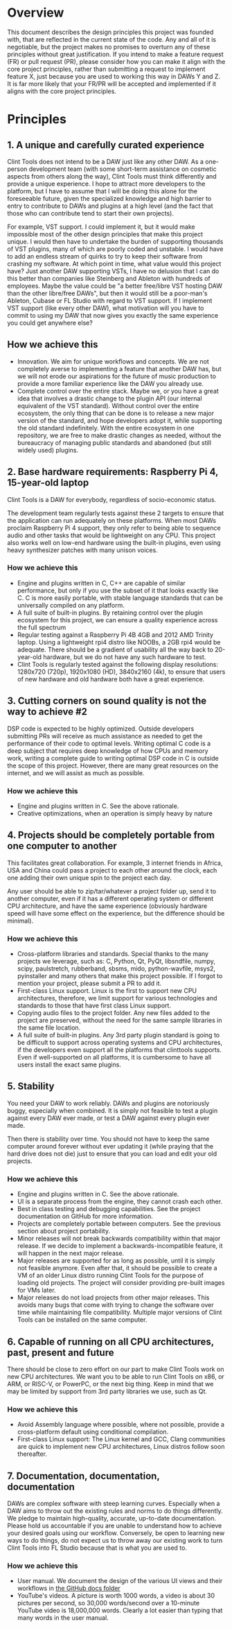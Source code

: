 # Overview
This document describes the design principles this project was founded with,
that are reflected in the current state of the code.  Any and all of it is
negotiable, but the project makes no promises to overturn any of these
principles without great justification.  If you intend to make a feature
request (FR) or pull request (PR), please consider how you can make it align
with the core project principles, rather than submitting a request to
implement feature X, just because you are used to working this way in DAWs
Y and Z.  It is far more likely that your FR/PR will be accepted and
implemented if it aligns with the core project principles.

# Principles
## 1. A unique and carefully curated experience
Clint Tools does not intend to be a DAW just like any other DAW.
As a one-person
development team (with some short-term assistance on cosmetic aspects from
others along the way), Clint Tools must think differently and provide a unique
experience.
I hope to attract more developers to the platform, but I have
to assume that I will be doing this alone for the foreseeable future, given
the specialized knowledge and high barrier to entry to contribute to DAWs
and plugins at a high level (and the fact that those who can contribute tend
to start their own projects).

For example, VST support.
I could implement it, but it would make impossible
most of the other design principles that make this project unique.
I would
then have to undertake the burden of supporting thousands of VST plugins, many
of which are poorly coded and unstable.
I would have to add an endless stream
of quirks to try to keep their software from crashing my software.
At which
point in time, what value would this project have?
Just another DAW supporting
VSTs, I have no delusion that I can do this better than companies like
Steinberg and Ableton with hundreds of employees.
Maybe the value could be "a
better free/libre VST hosting DAW than the other libre/free DAWs", but then it
would still be a poor-man's Ableton, Cubase or FL Studio with regard to VST
support.
If I implement VST support (like every other DAW), what motivation
will you have to commit to using my DAW that now gives you exactly the same
experience you could get anywhere else?

## How we achieve this
- Innovation.  We aim for unique workflows and concepts.  We are not
  completely averse to implementing a feature that another DAW has, but we
  will not erode our aspirations for the future of music production to
  provide a more familiar experience like the DAW you already use.
- Complete control over the entire stack.  Maybe we, or you have a great
  idea that involves a drastic change to the plugin API (our internal
  equivalent of the VST standard).  Without control over the entire ecosystem,
  the only thing that can be done is to release a new major version of the
  standard, and hope developers adopt it, while supporting the old standard
  indefinitely.  With the entire ecosystem in one repository, we are free
  to make drastic changes as needed, without the bureaucracy of managing
  public standards and abandoned (but still widely used) plugins.

## 2. Base hardware requirements: Raspberry Pi 4, 15-year-old laptop
Clint Tools is a DAW for everybody, regardless of socio-economic status.

The development team regularly tests against these 2 targets to ensure that
the application can run adequately on these platforms.  When most DAWs
proclaim Raspberry Pi 4 support, they only refer to being able to sequence
audio and other tasks that would be lightweight on any CPU.  This project
also works well on low-end hardware using the built-in plugins, even using
heavy synthesizer patches with many unison voices.

### How we achieve this
- Engine and plugins written in C, C++ are capable of similar performance, but
  only if you use the subset of it that looks exactly like C. C is more
  easily portable, with stable language standards that can be universally
  compiled on any platform.
- A full suite of built-in plugins.  By retaining control over the plugin
  ecosystem for this project, we can ensure a quality experience across the
  full spectrum
- Regular testing against a Raspberry Pi 4B 4GB and 2012 AMD Trinity laptop.
  Using a lightweight rpi4 distro like NOOBs, a 2GB rpi4 would be adequate.
  There should be a gradient of usability all the way back to 20-year-old
  hardware, but we do not have any such hardware to test.
- Clint Tools is regularly tested against the following display resolutions:
  1280x720 (720p), 1920x1080 (HD), 3840x2160 (4k), to ensure that users of new
  hardware and old hardware both have a great experience.

## 3. Cutting corners on sound quality is not the way to achieve #2
DSP code is expected to be highly optimized.  Outside developers submitting
PRs will receive as much assistance as needed to get the performance of their
code to optimal levels.  Writing optimal C code is a deep subject that
requires deep knowledge of how CPUs and memory work, writing a complete guide
to writing optimal DSP code in C is outside the scope of this project.
However, there are many great resources on the internet, and we will assist
as much as possible.

### How we achieve this
- Engine and plugins written in C. See the above rationale.
- Creative optimizations, when an operation is simply heavy by nature

## 4. Projects should be completely portable from one computer to another
This facilitates great collaboration.  For example, 3 internet friends in
Africa, USA and China could pass a project to each other around the clock,
each one adding their own unique spin to the project each day.

Any user should be able to zip/tar/whatever a project folder up, send it
to another computer, even if it has a different operating system or different
CPU architecture, and have the same experience (obviously hardware speed will
have some effect on the experience, but the difference should be minimal).

### How we achieve this
- Cross-platform libraries and standards.
  Special thanks to the many
  projects we leverage, such as: C, Python, Qt, PyQt, libsndfile, numpy,
  scipy, paulstretch, rubberband, sbsms, mido, python-wavfile, msys2,
  pyinstaller and many others that make this project possible.
  If I forgot
  to mention your project, please submit a PR to add it.
- First-class Linux support.  Linux is the first to support new CPU
  architectures, therefore, we limit support for various technologies and
  standards to those that have first class Linux support.
- Copying audio files to the project folder.  Any new files added to the
  project are preserved, without the need for the same sample libraries in
  the same file location.
- A full suite of built-in plugins.  Any 3rd party plugin standard is going
  to be difficult to support across operating systems and CPU architectures,
  if the developers even support all the platforms that clinttools supports.
  Even if well-supported on all platforms, it is cumbersome to have all users
  install the exact same plugins.

## 5. Stability
You need your DAW to work reliably.  DAWs and plugins are notoriously buggy,
especially when combined.  It is simply not feasible to test a plugin against
every DAW ever made, or test a DAW against every plugin ever made.

Then there is stability over time.  You should not have to keep the same
computer around forever without ever updating it (while praying that the hard
drive does not die) just to ensure that you can load and edit your old
projects.

### How we achieve this
- Engine and plugins written in C. See the above rationale.
- UI is a separate process from the engine, they cannot crash each other.
- Best in class testing and debugging capabilities. See the project
  documentation on GitHub for more information.
- Projects are completely portable between computers.  See the previous
  section about project portability.
- Minor releases will not break backwards compatibility within that major
  release.  If we decide to implement a backwards-incompatible feature, it
  will happen in the next major release.
- Major releases are supported for as long as possible, until it is simply
  not feasible anymore.  Even after that, it should be possible to create
  a VM of an older Linux distro running Clint Tools for the purpose of loading
  old projects.  The project will consider providing pre-built images for VMs
  later.
- Major releases do not load projects from other major releases.  This avoids
  many bugs that come with trying to change the software over time while
  maintaining file compatibility.  Multiple major versions of Clint Tools can
  be installed on the same computer.

## 6. Capable of running on all CPU architectures, past, present and future
There should be close to zero effort on our part to make Clint Tools work on
new CPU architectures.
We want you to be able to run Clint Tools on x86, or
ARM, or RISC-V, or PowerPC, or the next big thing.
Keep in mind that we
may be limited by support from 3rd party libraries we use, such as Qt.

### How we achieve this
- Avoid Assembly language where possible, where not possible, provide a
  cross-platform default using conditional compilation.
- First-class Linux support: The Linux kernel and GCC, Clang communities
  are quick to implement new CPU architectures, Linux distros follow soon
  thereafter.

## 7. Documentation, documentation, documentation
DAWs are complex software with steep learning curves.  Especially when a DAW
aims to throw out the existing rules and norms to do things differently.
We pledge to maintain high-quality, accurate, up-to-date documentation.
Please hold us accountable if you are unable to understand how to achieve
your desired goals using our workflow.  Conversely, be open to learning new
ways to do things, do not expect us to throw away our existing work to turn
Clint Tools into FL Studio because that is what you are used to.

### How we achieve this
- User manual.  We document the design of the various UI views and their
  workflows in
  [the GitHub docs folder](https://github.com/clinttoolsaudio/clinttools/docs)
- YouTube's videos.
  A picture is worth 1000 words, a video is about 30 pictures
  per second, so 30,000 words/second over a 10-minute YouTube video is
  18,000,000 words.
  Clearly a lot easier than typing that many words in the
  user manual.

